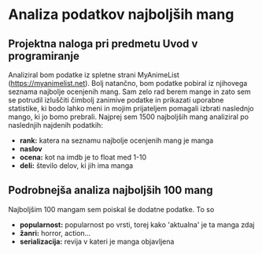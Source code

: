 # Analiza podatkov najboljših mang
## Projektna naloga pri predmetu Uvod v programiranje
Analiziral bom podatke iz spletne strani MyAnimeList (https://myanimelist.net). Bolj natančno, bom podatke pobiral iz njihovega seznama najbolje ocenjenih mang. Sam zelo rad berem mange in zato sem se potrudil izluščiti čimbolj zanimive podatke in prikazati uporabne statistike, ki bodo lahko meni in mojim prijateljem pomagali izbrati naslednjo mango, ki jo bomo prebrali. Najprej sem 1500 najboljših mang analiziral po naslednjih najdenih podatkih: 
* **rank:** katera na seznamu najbolje ocenjenih mang je manga
* **naslov**
* **ocena:** kot na imdb je to float med 1-10
* **deli:** število delov, ki jih ima manga<br>

## Podrobnejša analiza najboljših 100 mang
Najboljšim 100 mangam sem poiskal še dodatne podatke. To so 
* **popularnost:** popularnost po vrsti, torej kako 'aktualna' je ta manga zdaj
* **žanri:** horror, action... 
* **serializacija:** revija v kateri je manga objavljena<br>